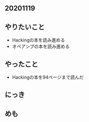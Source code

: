 ## 20201119

## やりたいこと
* Hackingの本を読み進める
* オペアンプの本を読み進める

## やったこと
* Hackingの本を94ページまで読んだ

## にっき

## めも

